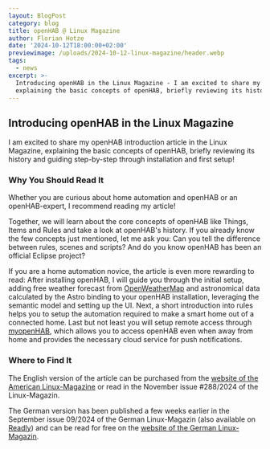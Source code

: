 ```yaml
---
layout: BlogPost
category: blog
title: openHAB @ Linux Magazine
author: Florian Hotze
date: '2024-10-12T18:00:00+02:00'
previewimage: /uploads/2024-10-12-linux-magazine/header.webp
tags:
  - news
excerpt: >-
  Introducing openHAB in the Linux Magazine - I am excited to share my openHAB introduction article in the Linux Magazine,
  explaining the basic concepts of openHAB, briefly reviewing its history and guiding step-by-step through installation and first setup!
---
```

## Introducing openHAB in the Linux Magazine

I am excited to share my openHAB introduction article in the Linux Magazine, explaining the basic concepts of openHAB, briefly reviewing its history and guiding step-by-step through installation and first setup!

### Why You Should Read It

Whether you are curious about home automation and openHAB or an openHAB-expert, I recommend reading my article!

Together, we will learn about the core concepts of openHAB like Things, Items and Rules and take a look at openHAB's history.
If you already know the few concepts just mentioned, let me ask you: Can you tell the difference between rules, scenes and scripts?
And do you know openHAB has been an official Eclipse project?

If you are a home automation novice, the article is even more rewarding to read:
After installing openHAB, I will guide you through the initial setup, adding free weather forecast from [OpenWeatherMap](https://openweathermap.org) and astronomical data calculated by the Astro binding to your openHAB installation, leveraging the semantic model and setting up the UI.
Next, a short introduction into rules helps you to setup the automation required to make a smart home out of a connected home.
Last but not least you will setup remote access through [myopenHAB](https://www.myopenhab.org), which allows you to access openHAB even when away from home and provides the necessary cloud service for push notifications.

### Where to Find It

The English version of the article can be purchased from the [website of the American Linux-Magazine](https://www.linux-magazine.com/Issues/2024/288/openHAB) or read in the November issue #288/2024 of the Linux-Magazin.

The German version has been published a few weeks earlier in the September issue 09/2024 of the German Linux-Magazin (also available on [Readly](https://de.readly.com)) and can be read for free on the [website of the German Linux-Magazin](https://www.linux-magazin.de/ausgaben/2024/09/openhab/).
